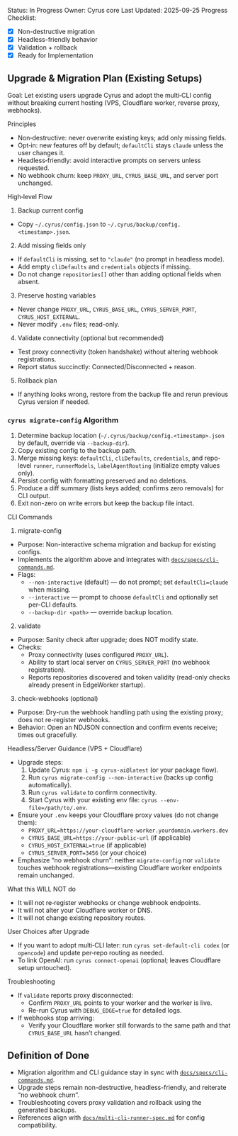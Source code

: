 Status: In Progress
Owner: Cyrus core
Last Updated: 2025-09-25
Progress Checklist:
- [x] Non-destructive migration
- [x] Headless-friendly behavior
- [x] Validation + rollback
- [x] Ready for Implementation

## Upgrade & Migration Plan (Existing Setups)

Goal: Let existing users upgrade Cyrus and adopt the multi‑CLI config without breaking current hosting (VPS, Cloudflare worker, reverse proxy, webhooks).

Principles
- Non‑destructive: never overwrite existing keys; add only missing fields.
- Opt‑in: new features off by default; `defaultCli` stays `claude` unless the user changes it.
- Headless‑friendly: avoid interactive prompts on servers unless requested.
- No webhook churn: keep `PROXY_URL`, `CYRUS_BASE_URL`, and server port unchanged.

High‑level Flow
1) Backup current config
- Copy `~/.cyrus/config.json` to `~/.cyrus/backup/config.<timestamp>.json`.

2) Add missing fields only
- If `defaultCli` is missing, set to `"claude"` (no prompt in headless mode).
- Add empty `cliDefaults` and `credentials` objects if missing.
- Do not change `repositories[]` other than adding optional fields when absent.

3) Preserve hosting variables
- Never change `PROXY_URL`, `CYRUS_BASE_URL`, `CYRUS_SERVER_PORT`, `CYRUS_HOST_EXTERNAL`.
- Never modify `.env` files; read-only.

4) Validate connectivity (optional but recommended)
- Test proxy connectivity (token handshake) without altering webhook registrations.
- Report status succinctly: Connected/Disconnected + reason.

5) Rollback plan
- If anything looks wrong, restore from the backup file and rerun previous Cyrus version if needed.

### `cyrus migrate-config` Algorithm
1. Determine backup location (`~/.cyrus/backup/config.<timestamp>.json` by default, override via `--backup-dir`).
2. Copy existing config to the backup path.
3. Merge missing keys: `defaultCli`, `cliDefaults`, `credentials`, and repo-level `runner`, `runnerModels`, `labelAgentRouting` (initialize empty values only).
4. Persist config with formatting preserved and no deletions.
5. Produce a diff summary (lists keys added; confirms zero removals) for CLI output.
6. Exit non-zero on write errors but keep the backup file intact.

CLI Commands

1) migrate-config
- Purpose: Non-interactive schema migration and backup for existing configs.
- Implements the algorithm above and integrates with [`docs/specs/cli-commands.md`](cli-commands.md).
- Flags:
  - `--non-interactive` (default) — do not prompt; set `defaultCli=claude` when missing.
  - `--interactive` — prompt to choose `defaultCli` and optionally set per-CLI defaults.
  - `--backup-dir <path>` — override backup location.

2) validate
- Purpose: Sanity check after upgrade; does NOT modify state.
- Checks:
  - Proxy connectivity (uses configured `PROXY_URL`).
  - Ability to start local server on `CYRUS_SERVER_PORT` (no webhook registration).
  - Reports repositories discovered and token validity (read-only checks already present in EdgeWorker startup).

3) check-webhooks (optional)
- Purpose: Dry-run the webhook handling path using the existing proxy; does not re-register webhooks.
- Behavior: Open an NDJSON connection and confirm events receive; times out gracefully.

Headless/Server Guidance (VPS + Cloudflare)
- Upgrade steps:
  1. Update Cyrus: `npm i -g cyrus-ai@latest` (or your package flow).
  2. Run `cyrus migrate-config --non-interactive` (backs up config automatically).
  3. Run `cyrus validate` to confirm connectivity.
  4. Start Cyrus with your existing env file: `cyrus --env-file=/path/to/.env`.
- Ensure your `.env` keeps your Cloudflare proxy values (do not change them):
  - `PROXY_URL=https://your-cloudflare-worker.yourdomain.workers.dev`
  - `CYRUS_BASE_URL=https://your-public-url` (if applicable)
  - `CYRUS_HOST_EXTERNAL=true` (if applicable)
  - `CYRUS_SERVER_PORT=3456` (or your choice)
- Emphasize “no webhook churn”: neither `migrate-config` nor `validate` touches webhook registrations—existing Cloudflare worker endpoints remain unchanged.

What this WILL NOT do
- It will not re‑register webhooks or change webhook endpoints.
- It will not alter your Cloudflare worker or DNS.
- It will not change existing repository routes.

User Choices after Upgrade
- If you want to adopt multi‑CLI later: run `cyrus set-default-cli codex` (or `opencode`) and update per‑repo routing as needed.
- To link OpenAI: run `cyrus connect-openai` (optional; leaves Cloudflare setup untouched).

Troubleshooting
- If `validate` reports proxy disconnected:
  - Confirm `PROXY_URL` points to your worker and the worker is live.
  - Re-run Cyrus with `DEBUG_EDGE=true` for detailed logs.
- If webhooks stop arriving:
  - Verify your Cloudflare worker still forwards to the same path and that `CYRUS_BASE_URL` hasn’t changed.

## Definition of Done

- Migration algorithm and CLI guidance stay in sync with [`docs/specs/cli-commands.md`](cli-commands.md).
- Upgrade steps remain non-destructive, headless-friendly, and reiterate “no webhook churn”.
- Troubleshooting covers proxy validation and rollback using the generated backups.
- References align with [`docs/multi-cli-runner-spec.md`](../multi-cli-runner-spec.md) for config compatibility.

